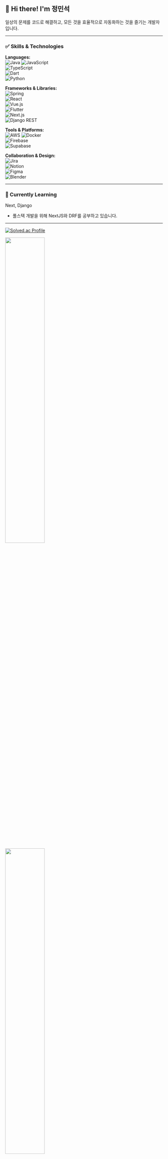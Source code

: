 ## 👋 Hi there! I'm 정민석

일상의 문제를 코드로 해결하고, 모든 것을 효율적으로 자동화하는 것을 즐기는 개발자입니다.

---
### ✅ Skills & Technologies

**Languages:**  
![Java](https://img.shields.io/badge/-Java-007396?logo=java&logoColor=white&logoWidth=20)
![JavaScript](https://img.shields.io/badge/-JavaScript-F7DF1E?logo=javascript&logoColor=black)  
![TypeScript](https://img.shields.io/badge/-TypeScript-3178C6?logo=typescript&logoColor=white)  
![Dart](https://img.shields.io/badge/-Dart-0175C2?logo=dart&logoColor=white)  
![Python](https://img.shields.io/badge/-Python-3776AB?logo=python&logoColor=white)  

**Frameworks & Libraries:**  
![Spring](https://img.shields.io/badge/-Spring-6DB33F?logo=spring&logoColor=white)  
![React](https://img.shields.io/badge/-React-61DAFB?logo=react&logoColor=black)  
![Vue.js](https://img.shields.io/badge/-Vue.js-4FC08D?logo=vue.js&logoColor=white)  
![Flutter](https://img.shields.io/badge/-Flutter-02569B?logo=flutter&logoColor=white)  
![Next.js](https://img.shields.io/badge/-Next.js-000000?logo=next.js&logoColor=white)  
![Django REST](https://img.shields.io/badge/-DRF-E34F4F?logo=django&logoColor=white)  

**Tools & Platforms:**  
![AWS](https://img.shields.io/badge/-AWS-232F3E?logo=amazonaws&logoColor=white&logoWidth=20)
![Docker](https://img.shields.io/badge/-Docker-2496ED?logo=docker&logoColor=white)  
![Firebase](https://img.shields.io/badge/-Firebase-FFCA28?logo=firebase&logoColor=black)  
![Supabase](https://img.shields.io/badge/-Supabase-3ECF8E?logo=supabase&logoColor=white)  

**Collaboration & Design:**  
![Jira](https://img.shields.io/badge/-Jira-0052CC?logo=jira&logoColor=white)  
![Notion](https://img.shields.io/badge/-Notion-505050?logo=notion&logoColor=white)  
![Figma](https://img.shields.io/badge/-Figma-F24E1E?logo=figma&logoColor=white)  
![Blender](https://img.shields.io/badge/-Blender-F5792A?logo=blender&logoColor=white)  

---

### 🌱 Currently Learning

Next, Django
- 풀스택 개발을 위해 NextJS와 DRF를 공부하고 있습니다.

---

[![Solved.ac Profile](http://mazassumnida.wtf/api/v2/generate_badge?boj=howyoulikethat)](https://solved.ac/howyoulikethat/)

<a href="https://github.com/anuraghazra/github-readme-stats">
    <img src="https://github-readme-stats.vercel.app/api/top-langs/?username=alstjrwjd99&layout=donut&show_icons=true&theme=material-palenight&hide_border=true&bg_color=20232a&icon_color=58A6FF&text_color=fff&title_color=58A6FF&count_private=true&exclude_repo=Face-Transfer-Application" width="50%" />
</a>    
<a href="https://github.com/anuraghazra/github-readme-stats">
  <img src="https://github-readme-stats.vercel.app/api?username=alstjrwjd99&show_icons=true&theme=material-palenight&hide_border=true&bg_color=20232a&icon_color=58A6FF&text_color=fff&title_color=58A6FF&count_private=true" width="50%" />
</a>
